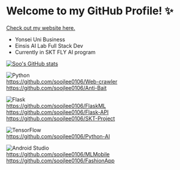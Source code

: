# Welcome to my GitHub Profile! ✨

[Check out my website here.](https://soo-portfolio.vercel.app/)  

- Yonsei Uni Business
- Einsis AI Lab Full Stack Dev
- Currently in SKT FLY AI program

[![Soo's GitHub stats](https://github-readme-stats.vercel.app/api?username=soojlee0106)](https://github.com/soojlee0106/github-readme-stats)

![Python](https://img.shields.io/badge/python-3670A0?style=for-the-badge&logo=python&logoColor=ffdd54)  
https://github.com/soojlee0106/Web-crawler  
https://github.com/soojlee0106/Anti-Bait  

![Flask](https://img.shields.io/badge/flask-%23000.svg?style=for-the-badge&logo=flask&logoColor=white)  
https://github.com/soojlee0106/FlaskML   
https://github.com/soojlee0106/Flask-API  
https://github.com/soojlee0106/SKT-Project  

![TensorFlow](https://img.shields.io/badge/TensorFlow-%23FF6F00.svg?style=for-the-badge&logo=TensorFlow&logoColor=white)  
https://github.com/soojlee0106/Python-AI  

![Android Studio](https://img.shields.io/badge/Android%20Studio-3DDC84.svg?style=for-the-badge&logo=android-studio&logoColor=white)  
https://github.com/soojlee0106/MLMobile  
https://github.com/soojlee0106/FashionApp  
